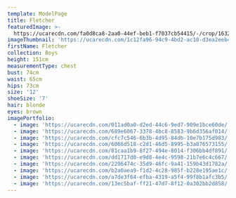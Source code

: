 ```yaml
---
template: ModelPage
title: Fletcher
featuredImage: >-
  https://ucarecdn.com/fa0d8ca8-2aa0-44ef-beb1-f7037cb54415/-/crop/1632x1053/0,621/-/preview/
imageThumbnail: 'https://ucarecdn.com/1c12fa96-94c9-4bd2-ac10-d3ea2eeb4b3f/'
firstName: Fletcher
collection: Boys
height: 151cm
measurementType: chest
bust: 74cm
waist: 65cm
hips: 73cm
size: '12'
shoeSize: '7'
hair: blonde
eyes: brown
imagePortfolio:
  - image: 'https://ucarecdn.com/011ad0a0-d2ed-44c6-9ed7-909e1bce60de/'
  - image: 'https://ucarecdn.com/689e6067-3378-4bc8-8583-9b6d356af014/'
  - image: 'https://ucarecdn.com/cfc7c546-6b3b-4d95-84db-10e7b175d983/'
  - image: 'https://ucarecdn.com/6066d518-c2d1-46d5-8995-b3a876573155/'
  - image: 'https://ucarecdn.com/81caa1b9-8f27-494e-8014-f306bb4df891/'
  - image: 'https://ucarecdn.com/dd1717d0-e9d8-4e4c-9598-21b7e6c4c667/'
  - image: 'https://ucarecdn.com/2296474c-35d9-46fc-9a41-159b43d1782a/'
  - image: 'https://ucarecdn.com/b2a0aea9-f1d2-4c28-985f-b228e195ae1c/'
  - image: 'https://ucarecdn.com/a7de3f64-efba-4319-a5f4-99f8b1afc3b5/'
  - image: 'https://ucarecdn.com/13ec5baf-ff21-47d7-8f12-0a302bb2d858/'
---
```


